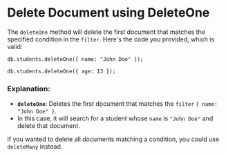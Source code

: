 # Delete Document using DeleteOne

The `deleteOne` method will delete the first document that matches the specified condition in the `filter`. Here's the code you provided, which is valid:

```
db.students.deleteOne({ name: "John Doe" });
```

```
db.students.deleteOne({ age: 13 });
```

### Explanation:
- **`deleteOne`**: Deletes the first document that matches the `filter` `{ name: "John Doe" }`.
- In this case, it will search for a student whose `name` is `"John Doe"` and delete that document.

If you wanted to delete all documents matching a condition, you could use `deleteMany` instead.